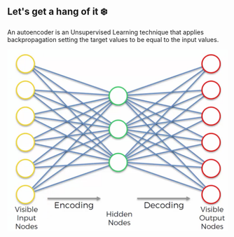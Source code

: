 ## Let's get a hang of it ❄️ 

An autoencoder is an Unsupervised Learning technique that applies backpropagation setting the target values to be equal to the input values.

![](images/1_auto_encoders.png)


